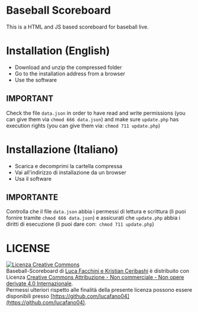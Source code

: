 # Baseball Scoreboard
This is a HTML and JS based scoreboard for baseball live.

# Installation (English)
- Download and unzip the compressed folder
- Go to the installation address from a browser 
- Use the software
## IMPORTANT
Check the file `data.json` in order to have read and write permissions (you can give them via `chmod 666 data.json`) and make sure `update.php` has execution rights (you can give them via: `chmod 711 update.php`)

# Installazione (Italiano)
- Scarica e decomprimi la cartella compressa
- Vai all'indirizzo di installazione da un browser
- Usa il software
## IMPORTANTE
Controlla che il file `data.json` abbia i permessi di lettura e scrittura (li puoi fornire tramite `chmod 666 data.json`) e assicurati che `update.php` abbia i diritti di esecuzione (li puoi dare con:` chmod 711 update.php`)
# LICENSE
[![Licenza Creative Commons](https://i.creativecommons.org/l/by-nc-nd/4.0/88x31.png)](http://creativecommons.org/licenses/by-nc-nd/4.0/)  
<span xmlns:dct="http://purl.org/dc/terms/" property="dct:title">Baseball-Scoreboard</span> di [Luca Facchini e Kristian Ceribashi](https://github.com/luca-ceri/) è distribuito con Licenza [Creative Commons Attribuzione - Non commerciale - Non opere derivate 4.0 Internazionale](http://creativecommons.org/licenses/by-nc-nd/4.0/).  
Permessi ulteriori rispetto alle finalità della presente licenza possono essere disponibili presso [https://github.com/lucafano04](https://github.com/lucafano04).